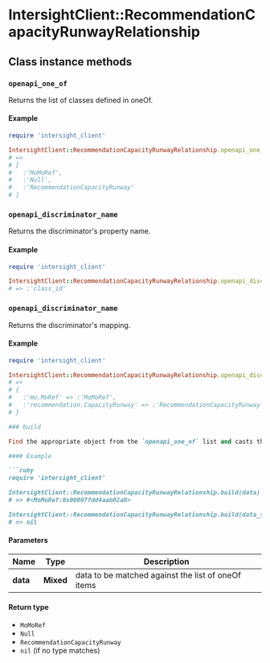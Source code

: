 # IntersightClient::RecommendationCapacityRunwayRelationship

## Class instance methods

### `openapi_one_of`

Returns the list of classes defined in oneOf.

#### Example

```ruby
require 'intersight_client'

IntersightClient::RecommendationCapacityRunwayRelationship.openapi_one_of
# =>
# [
#   :'MoMoRef',
#   :'Null',
#   :'RecommendationCapacityRunway'
# ]
```

### `openapi_discriminator_name`

Returns the discriminator's property name.

#### Example

```ruby
require 'intersight_client'

IntersightClient::RecommendationCapacityRunwayRelationship.openapi_discriminator_name
# => :'class_id'
```

### `openapi_discriminator_name`

Returns the discriminator's mapping.

#### Example

```ruby
require 'intersight_client'

IntersightClient::RecommendationCapacityRunwayRelationship.openapi_discriminator_mapping
# =>
# {
#   :'mo.MoRef' => :'MoMoRef',
#   :'recommendation.CapacityRunway' => :'RecommendationCapacityRunway'
# }

### build

Find the appropriate object from the `openapi_one_of` list and casts the data into it.

#### Example

```ruby
require 'intersight_client'

IntersightClient::RecommendationCapacityRunwayRelationship.build(data)
# => #<MoMoRef:0x00007fdd4aab02a0>

IntersightClient::RecommendationCapacityRunwayRelationship.build(data_that_doesnt_match)
# => nil
```

#### Parameters

| Name | Type | Description |
| ---- | ---- | ----------- |
| **data** | **Mixed** | data to be matched against the list of oneOf items |

#### Return type

- `MoMoRef`
- `Null`
- `RecommendationCapacityRunway`
- `nil` (if no type matches)

